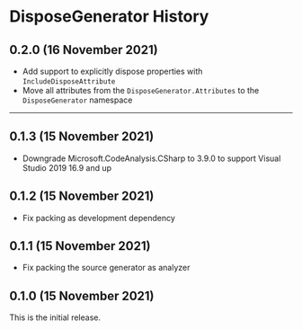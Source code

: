 # DisposeGenerator History

## 0.2.0 (16 November 2021)
- Add support to explicitly dispose properties with `IncludeDisposeAttribute`
- Move all attributes from the `DisposeGenerator.Attributes` to the `DisposeGenerator` namespace

---

## 0.1.3 (15 November 2021)
- Downgrade Microsoft.CodeAnalysis.CSharp to 3.9.0 to support Visual Studio 2019 16.9 and up

## 0.1.2 (15 November 2021)
- Fix packing as development dependency

## 0.1.1 (15 November 2021)
- Fix packing the source generator as analyzer

## 0.1.0 (15 November 2021)
This is the initial release.
